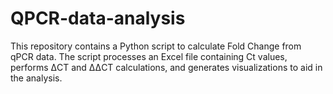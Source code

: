 # QPCR-data-analysis
This repository contains a Python script to calculate Fold Change from qPCR data. The script processes an Excel file containing Ct values, performs ΔCT and ΔΔCT calculations, and generates visualizations to aid in the analysis.
